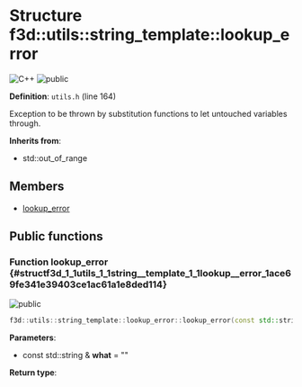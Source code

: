 # Structure f3d::utils::string\_template::lookup\_error

![][C++]
![][public]

**Definition**: `utils.h` (line 164)



Exception to be thrown by substitution functions to let untouched variables through.

**Inherits from**:

* std::out\_of\_range

## Members

* [lookup\_error](structf3d_1_1utils_1_1string__template_1_1lookup__error.md#structf3d_1_1utils_1_1string__template_1_1lookup__error_1ace69fe341e39403ce1ac61a1e8ded114)

## Public functions

### Function lookup\_error {#structf3d_1_1utils_1_1string__template_1_1lookup__error_1ace69fe341e39403ce1ac61a1e8ded114}

![][public]


```cpp
f3d::utils::string_template::lookup_error::lookup_error(const std::string &what="")
```








**Parameters**:

* const std::string & **what** = "" 

**Return type**: 



[public]: https://img.shields.io/badge/-public-brightgreen (public)
[C++]: https://img.shields.io/badge/language-C%2B%2B-blue (C++)
[const]: https://img.shields.io/badge/-const-lightblue (const)
[protected]: https://img.shields.io/badge/-protected-yellow (protected)
[static]: https://img.shields.io/badge/-static-lightgrey (static)
[private]: https://img.shields.io/badge/-private-red (private)